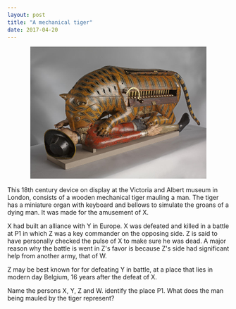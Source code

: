 ```yaml
---
layout: post
title: "A mechanical tiger"
date: 2017-04-20
---
```




<p align="center">
  <img width="400"  src="/assets/mechTiger.jpg">
</p>

This 18th century device on display at the Victoria and Albert museum in London, consists of a wooden mechanical tiger mauling a man. The tiger has a miniature organ with keyboard and bellows to simulate the groans of a dying man. It was made for the amusement of X.

X had built an alliance with Y in Europe. X was defeated and killed in a battle at P1 in which Z was a key commander on the opposing side. Z is said to have personally checked the pulse of X to make sure he was dead. A major reason why the battle is went in Z's favor is because Z's side had significant help from another army, that of W.

Z may be best known for for defeating Y in battle, at a place that lies in modern day Belgium, 16 years after the defeat of X.

Name the persons X, Y, Z and W. identify the place P1. What does the man being mauled by the tiger represent?
